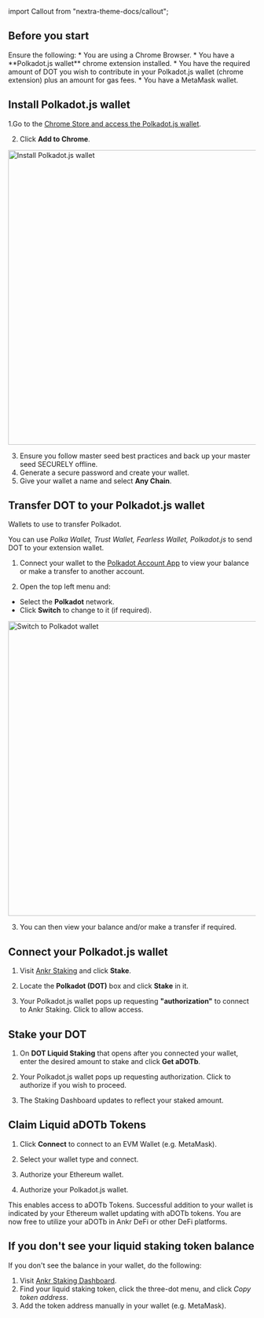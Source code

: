 import Callout from "nextra-theme-docs/callout";

## Before you start

<Callout> 
Ensure the following:
* You are using a Chrome Browser.
* You have a **Polkadot.js wallet** chrome extension installed.
* You have the required amount of DOT you wish to contribute in your Polkadot.js wallet (chrome extension) plus an amount for gas fees.
* You have a MetaMask wallet.
</Callout>

## Install Polkadot.js wallet

1.Go to the [Chrome Store and access the Polkadot.js wallet](https://chrome.google.com/webstore/detail/polkadot%7Bjs%7D-extension/mopnmbcafieddcagagdcbnhejhlodfdd).

2. Click **Add to Chrome**.

<img src="/install-polka.png" alt="Install Polkadot.js wallet" class="responsive-pic" width="600" />

3. Ensure you follow master seed best practices and back up your master seed SECURELY offline.
4. Generate a secure password and create your wallet.
5. Give your wallet a name and select **Any Chain**.

## Transfer DOT to your Polkadot.js wallet

<Callout> 
Wallets to use to transfer Polkadot.

You can use _Polka Wallet, Trust Wallet, Fearless Wallet, Polkadot.js_ to send DOT to your extension wallet.
</Callout>

1. Connect your wallet to the [Polkadot Account App](https://polkadot.js.org/apps/#/accounts) to view your balance or make a transfer to another account.

2. Open the top left menu and:
* Select the **Polkadot** network.
* Click **Switch** to change to it (if required).

<img src="/switch-polkadot.png" alt="Switch to Polkadot wallet" class="responsive-pic" width="600" />

3. You can then view your balance and/or make a transfer if required.

## Connect your Polkadot.js wallet

1. Visit [Ankr Staking](https://www.ankr.com/staking/) and click **Stake**.

2. Locate the **Polkadot (DOT)** box and click **Stake** in it.

3. Your Polkadot.js wallet pops up requesting **"authorization"** to connect to Ankr Staking. Click to allow access.

## Stake your DOT

1. On **DOT Liquid Staking** that opens after you connected your wallet, enter the desired amount to stake and click **Get aDOTb**.

4. Your Polkadot.js wallet pops up requesting authorization. Click to authorize if you wish to proceed.

5. The Staking Dashboard updates to reflect your staked amount.

## Claim Liquid aDOTb Tokens

1. Click **Connect** to connect to an EVM Wallet (e.g. MetaMask).

2. Select your wallet type and connect.

3. Authorize your Ethereum wallet.

4. Authorize your Polkadot.js wallet.

<Callout emoji="✅">
This enables access to aDOTb Tokens.
Successful addition to your wallet is indicated by your Ethereum wallet updating with aDOTb tokens.
You are now free to utilize your aDOTb in Ankr DeFi or other DeFi platforms.
</Callout>

## If you don't see your liquid staking token balance

If you don't see the balance in your wallet, do the following:

1. Visit [Ankr Staking Dashboard](https://www.ankr.com/staking/dashboard).
2. Find your liquid staking token, click the three-dot menu, and click *Copy token address*.
3. Add the token address manually in your wallet (e.g. MetaMask).